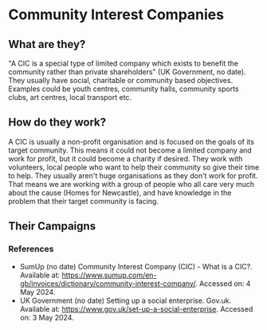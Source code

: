 # Community Interest Companies

## What are they?

"A CIC is a special type of limited company which exists to benefit the community rather than private shareholders" (UK Government, no date). They usually have social, charitable or community based objectives. Examples could be youth centres, community halls, community sports clubs, art centres, local transport etc. 
<br>

## How do they work?

A CIC is usually a non-profit organisation and is focused on the goals of its target community. This means it could not become a limited company and work for profit, but it could become a charity if desired. They work with volunteers, local people who want to help their community so give their time to help. They usually aren't huge organisations as they don't work for profit. That means we are working with a group of people who all care very much about the cause (Homes for Newcastle), and have knowledge in the problem that their target community is facing. 
<br>

## Their Campaigns


### References

- SumUp (no date) Community Interest Company (CIC) - What is a CIC?. Available at: https://www.sumup.com/en-gb/invoices/dictionary/community-interest-company/. Accessed on: 4 May 2024.
- UK Government (no date) Setting up a social enterprise. Gov.uk. Available at: https://www.gov.uk/set-up-a-social-enterprise. Accessed on: 3 May 2024.
<br>

